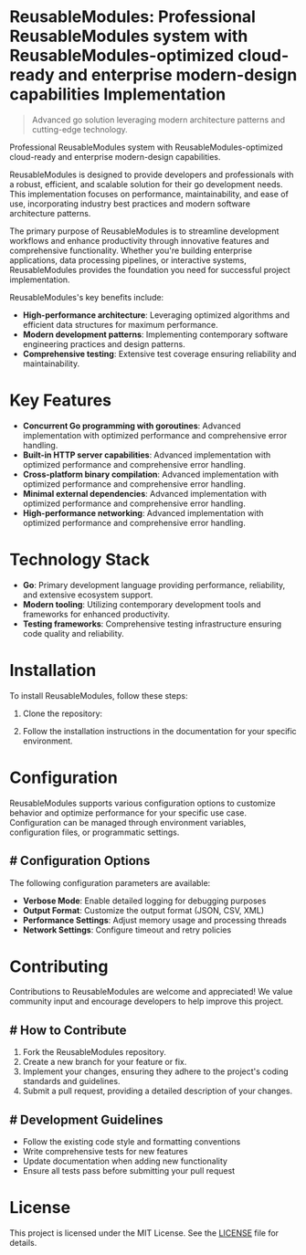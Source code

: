<!-- fallback_ReusableModules_20250824070319_36939 -->

# ReusableModules: Professional ReusableModules system with ReusableModules-optimized cloud-ready and enterprise modern-design capabilities Implementation
> Advanced go solution leveraging modern architecture patterns and cutting-edge technology.

Professional ReusableModules system with ReusableModules-optimized cloud-ready and enterprise modern-design capabilities.

ReusableModules is designed to provide developers and professionals with a robust, efficient, and scalable solution for their go development needs. This implementation focuses on performance, maintainability, and ease of use, incorporating industry best practices and modern software architecture patterns.

The primary purpose of ReusableModules is to streamline development workflows and enhance productivity through innovative features and comprehensive functionality. Whether you're building enterprise applications, data processing pipelines, or interactive systems, ReusableModules provides the foundation you need for successful project implementation.

ReusableModules's key benefits include:

* **High-performance architecture**: Leveraging optimized algorithms and efficient data structures for maximum performance.
* **Modern development patterns**: Implementing contemporary software engineering practices and design patterns.
* **Comprehensive testing**: Extensive test coverage ensuring reliability and maintainability.

# Key Features

* **Concurrent Go programming with goroutines**: Advanced implementation with optimized performance and comprehensive error handling.
* **Built-in HTTP server capabilities**: Advanced implementation with optimized performance and comprehensive error handling.
* **Cross-platform binary compilation**: Advanced implementation with optimized performance and comprehensive error handling.
* **Minimal external dependencies**: Advanced implementation with optimized performance and comprehensive error handling.
* **High-performance networking**: Advanced implementation with optimized performance and comprehensive error handling.

# Technology Stack

* **Go**: Primary development language providing performance, reliability, and extensive ecosystem support.
* **Modern tooling**: Utilizing contemporary development tools and frameworks for enhanced productivity.
* **Testing frameworks**: Comprehensive testing infrastructure ensuring code quality and reliability.

# Installation

To install ReusableModules, follow these steps:

1. Clone the repository:


2. Follow the installation instructions in the documentation for your specific environment.

# Configuration

ReusableModules supports various configuration options to customize behavior and optimize performance for your specific use case. Configuration can be managed through environment variables, configuration files, or programmatic settings.

## # Configuration Options

The following configuration parameters are available:

* **Verbose Mode**: Enable detailed logging for debugging purposes
* **Output Format**: Customize the output format (JSON, CSV, XML)
* **Performance Settings**: Adjust memory usage and processing threads
* **Network Settings**: Configure timeout and retry policies

# Contributing

Contributions to ReusableModules are welcome and appreciated! We value community input and encourage developers to help improve this project.

## # How to Contribute

1. Fork the ReusableModules repository.
2. Create a new branch for your feature or fix.
3. Implement your changes, ensuring they adhere to the project's coding standards and guidelines.
4. Submit a pull request, providing a detailed description of your changes.

## # Development Guidelines

* Follow the existing code style and formatting conventions
* Write comprehensive tests for new features
* Update documentation when adding new functionality
* Ensure all tests pass before submitting your pull request

# License

This project is licensed under the MIT License. See the [LICENSE](https://github.com/Jennifercruz23/ReusableModules/blob/main/LICENSE) file for details.
